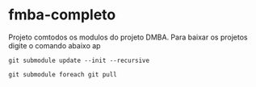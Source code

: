 # fmba-completo

Projeto comtodos os modulos do projeto DMBA. Para baixar os projetos digite o comando abaixo ap

    git submodule update --init --recursive
    
    git submodule foreach git pull 

